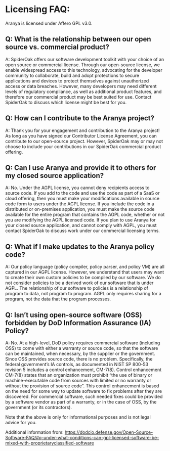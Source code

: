 # Licensing FAQ:

Aranya is licensed under Affero GPL v3.0.

## Q: What is the relationship between our open source vs. commercial product?
A: SpiderOak offers our software development toolkit with your choice of an open source or commercial license. Through our open-source license, we enable widespread access to this technology, advocating for the developer community to collaborate, build and adopt protections to secure applications and devices to protect themselves against unauthorized access or data breaches. However, many developers may need different levels of regulatory compliance, as well as additional product features, and therefore our commercial product may be best suited for use. Contact SpiderOak to discuss which license might be best for you. 

## Q: How can I contribute to the Aranya project?
A: Thank you for your engagement and contribution to the Aranya project! As long as you have signed our Contributor License Agreement, you can contribute to our open-source project. However, SpiderOak may or may not choose to include your contributions in our SpiderOak commercial product offering.

## Q: Can I use Aranya and provide it to others for my closed source application?
A: No. Under the AGPL license, you cannot deny recipients access to source code. If you add to the code and use the code as part of a SaaS or cloud offering, then you must make your modifications available in source code form to users under the AGPL license. If you include the code in a distributed or on-premises application, you must make the source code available for the entire program that contains the AGPL code, whether or not you are modifying the AGPL licensed code. If you plan to use Aranya for your closed source application, and cannot comply with AGPL, you must contact SpiderOak to discuss work under our commercial licensing terms.

## Q: What if I make updates to the Aranya policy code?
A: Our policy language (policy compiler, policy parser, and policy VM) are all captured in our AGPL license. However, we understand that users may want to create their own custom policies to be compiled by our software. We do not consider policies to be a derived work of our software that is under AGPL. The relationship of our software to policies is a relationship of program to data, not program to program. AGPL only requires sharing for a program, not the data that the program processes.

## Q: Isn’t using open-source software (OSS) forbidden by DoD Information Assurance (IA) Policy?
A: No. At a high-level, DoD policy requires commercial software (including OSS) to come with either a warranty or source code, so that the software can be maintained, when necessary, by the supplier or the government. Since OSS provides source code, there is no problem.
Specifically, the federal government’s IA controls, as documented in NIST SP 800-53 revision 5 includes a control enhancement, CM-7(8). Control enhancement CM-7(8) states that an organization must prohibit “the use of binary or machine-executable code from sources with limited or no warranty or without the provision of source code”. This control enhancement is based on the need for some way to update software to fix problems after they are discovered. For commercial software, such needed fixes could be provided by a software vendor as part of a warranty, or in the case of OSS, by the government (or its contractors).

Note that the above is only for informational purposes and is not legal advice for you.

Additional information from: https://dodcio.defense.gov/Open-Source-Software-FAQ/#q-under-what-conditions-can-gpl-licensed-software-be-mixed-with-proprietaryclassified-software
